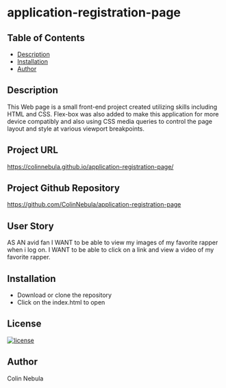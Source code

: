 # application-registration-page

## Table of Contents
  * [Description](#description)
  * [Installation](#installation)
  * [Author](#author)
## Description
This Web page is a small front-end project created utilizing skills including HTML and CSS. Flex-box was also added to make this application for more device compatibly and also using CSS media queries to control the page layout and style at various viewport breakpoints.

## Project URL
https://colinnebula.github.io/application-registration-page/
## Project Github Repository
https://github.com/ColinNebula/application-registration-page
## User Story
AS AN avid fan
I WANT to be able to view my images of my favorite rapper when i log on.
I WANT to be able to click on a link and view a video of my favorite rapper.

## Installation
* Download or clone the repository 
* Click on the index.html to open
## License
[![license](https://img.shields.io/badge/license-MIT-brightgreen)](https://shields.io)
## Author
Colin Nebula